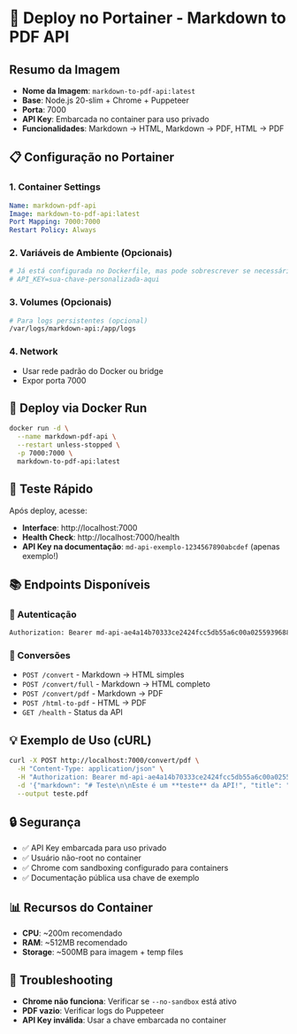 # 🚀 Deploy no Portainer - Markdown to PDF API

## Resumo da Imagem
- **Nome da Imagem**: `markdown-to-pdf-api:latest`
- **Base**: Node.js 20-slim + Chrome + Puppeteer
- **Porta**: 7000
- **API Key**: Embarcada no container para uso privado
- **Funcionalidades**: Markdown → HTML, Markdown → PDF, HTML → PDF

## 📋 Configuração no Portainer

### 1. Container Settings
```yaml
Name: markdown-pdf-api
Image: markdown-to-pdf-api:latest
Port Mapping: 7000:7000
Restart Policy: Always
```

### 2. Variáveis de Ambiente (Opcionais)
```bash
# Já está configurada no Dockerfile, mas pode sobrescrever se necessário
# API_KEY=sua-chave-personalizada-aqui
```

### 3. Volumes (Opcionais)
```bash
# Para logs persistentes (opcional)
/var/logs/markdown-api:/app/logs
```

### 4. Network
- Usar rede padrão do Docker ou bridge
- Expor porta 7000

## 🔧 Deploy via Docker Run
```bash
docker run -d \
  --name markdown-pdf-api \
  --restart unless-stopped \
  -p 7000:7000 \
  markdown-to-pdf-api:latest
```

## 🧪 Teste Rápido
Após deploy, acesse:
- **Interface**: http://localhost:7000
- **Health Check**: http://localhost:7000/health
- **API Key na documentação**: `md-api-exemplo-1234567890abcdef` (apenas exemplo!)

## 📚 Endpoints Disponíveis

### 🔐 Autenticação
```bash
Authorization: Bearer md-api-ae4a14b70333ce2424fcc5db55a6c00a0255939688adf76f02f6b0e32a9261eb
```

### 📝 Conversões
- `POST /convert` - Markdown → HTML simples
- `POST /convert/full` - Markdown → HTML completo
- `POST /convert/pdf` - Markdown → PDF
- `POST /html-to-pdf` - HTML → PDF
- `GET /health` - Status da API

## 💡 Exemplo de Uso (cURL)
```bash
curl -X POST http://localhost:7000/convert/pdf \
  -H "Content-Type: application/json" \
  -H "Authorization: Bearer md-api-ae4a14b70333ce2424fcc5db55a6c00a0255939688adf76f02f6b0e32a9261eb" \
  -d '{"markdown": "# Teste\n\nEste é um **teste** da API!", "title": "Documento"}' \
  --output teste.pdf
```

## 🔒 Segurança
- ✅ API Key embarcada para uso privado
- ✅ Usuário não-root no container
- ✅ Chrome com sandboxing configurado para containers
- ✅ Documentação pública usa chave de exemplo

## 📊 Recursos do Container
- **CPU**: ~200m recomendado
- **RAM**: ~512MB recomendado  
- **Storage**: ~500MB para imagem + temp files

## 🐛 Troubleshooting
- **Chrome não funciona**: Verificar se `--no-sandbox` está ativo
- **PDF vazio**: Verificar logs do Puppeteer
- **API Key inválida**: Usar a chave embarcada no container
